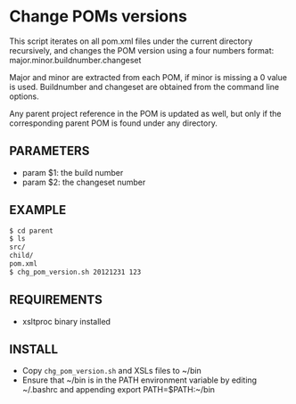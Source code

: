 # Change POMs versions

This script iterates on all pom.xml files under the current directory 
recursively, and changes the POM version using a four numbers format:  
major.minor.buildnumber.changeset

Major and minor are extracted from each POM, if minor is missing a 0 value is
used. Buildnumber and changeset are obtained from the command line options.

Any parent project reference in the POM is updated as well, but only if the 
corresponding parent POM is found under any directory. 

## PARAMETERS
  
- param $1: the build number
- param $2: the changeset number

## EXAMPLE

```bash
$ cd parent
$ ls
src/
child/
pom.xml
$ chg_pom_version.sh 20121231 123
```

## REQUIREMENTS
- xsltproc binary installed

## INSTALL

- Copy `chg_pom_version.sh` and XSLs files to ~/bin
- Ensure that ~/bin is in the PATH environment variable by editing ~/.bashrc and appending export PATH=$PATH:~/bin


